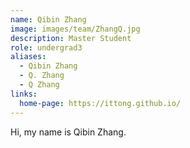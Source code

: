 ```yaml
---
name: Qibin Zhang
image: images/team/ZhangQ.jpg
description: Master Student
role: undergrad3
aliases:
  - Qibin Zhang
  - Q. Zhang
  - Q Zhang
links:
  home-page: https://ittong.github.io/
---
```


Hi, my name is Qibin Zhang.